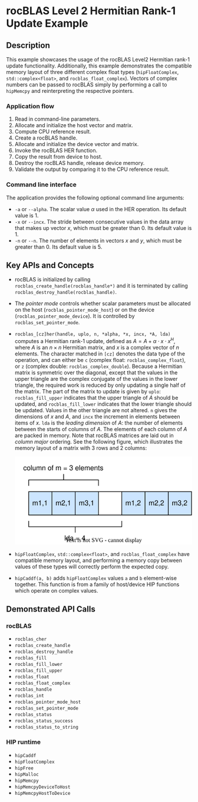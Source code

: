 # rocBLAS Level 2 Hermitian Rank-1 Update Example

## Description

This example showcases the usage of the rocBLAS Level2 Hermitian rank-1 update functionality. Additionally, this example demonstrates the compatible memory layout of three different complex float types (`hipFloatComplex`, `std::complex<float>`, and `rocblas_float_complex`). Vectors of complex numbers can be passed to rocBLAS simply by performing a call to `hipMemcpy` and reinterpreting the respective pointers.

### Application flow

1. Read in command-line parameters.
2. Allocate and initialize the host vector and matrix.
3. Compute CPU reference result.
4. Create a rocBLAS handle.
5. Allocate and initialize the device vector and matrix.
6. Invoke the rocBLAS HER function.
7. Copy the result from device to host.
8. Destroy the rocBLAS handle, release device memory.
9. Validate the output by comparing it to the CPU reference result.

### Command line interface

The application provides the following optional command line arguments:

- `-a` or `--alpha`. The scalar value $\alpha$ used in the HER operation. Its default value is 1.
- `-x` or `--incx`. The stride between consecutive values in the data array that makes up vector $x$, which must be greater than 0. Its default value is 1.
- `-n` or `--n`. The number of elements in vectors $x$ and $y$, which must be greater than 0. Its default value is 5.

## Key APIs and Concepts

- rocBLAS is initialized by calling `rocblas_create_handle(rocblas_handle*)` and it is terminated by calling `rocblas_destroy_handle(rocblas_handle)`.

- The _pointer mode_ controls whether scalar parameters must be allocated on the host (`rocblas_pointer_mode_host`) or on the device (`rocblas_pointer_mode_device`). It is controlled by `rocblas_set_pointer_mode`.

- `rocblas_[cz]her(handle, uplo, n, *alpha, *x, incx, *A, lda)` computes a Hermitian rank-1 update, defined as $A = A + \alpha \cdot x \cdot x ^ H$, where $A$ is an $n \times n$ Hermitian matrix, and $x$ is a complex vector of $n$ elements. The character matched in `[cz]` denotes the data type of the operation, and can either be `c` (complex float: `rocblas_complex_float`), or `z` (complex double: `rocblas_complex_double`). Because a Hermitian matrix is symmetric over the diagonal, except that the values in the upper triangle are the complex conjugate of the values in the lower triangle, the required work is reduced by only updating a single half of the matrix. The part of the matrix to update is given by `uplo`: `rocblas_fill_upper` indicates that the upper triangle of $A$ should be updated, and `rocblas_fill_lower` indicates that the lower triangle should be updated. Values in the other triangle are not altered. `n` gives the dimensions of $x$ and $A$, and `incx` the increment in elements between items of $x$. `lda` is the _leading dimension_ of $A$: the number of elements between the starts of columns of $A$. The elements of each column of $A$ are packed in memory. Note that rocBLAS matrices are laid out in _column major_ ordering. See the following figure, which illustrates the memory layout of a matrix with 3 rows and 2 columns:<br>

    ![matrix-layout.svg](matrix-layout.svg)

- `hipFloatComplex`, `std::complex<float>`, and `rocblas_float_complex` have compatible memory layout, and performing a memory copy between values of these types will correctly perform the expected copy.

- `hipCaddf(a, b)` adds `hipFloatComplex` values `a` and `b` element-wise together. This function is from a family of host/device HIP functions which operate on complex values.

## Demonstrated API Calls

### rocBLAS

- `rocblas_cher`
- `rocblas_create_handle`
- `rocblas_destroy_handle`
- `rocblas_fill`
- `rocblas_fill_lower`
- `rocblas_fill_upper`
- `rocblas_float`
- `rocblas_float_complex`
- `rocblas_handle`
- `rocblas_int`
- `rocblas_pointer_mode_host`
- `rocblas_set_pointer_mode`
- `rocblas_status`
- `rocblas_status_success`
- `rocblas_status_to_string`

### HIP runtime

- `hipCaddf`
- `hipFloatComplex`
- `hipFree`
- `hipMalloc`
- `hipMemcpy`
- `hipMemcpyDeviceToHost`
- `hipMemcpyHostToDevice`
